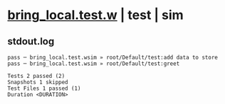# [bring_local.test.w](../../../../../tests/valid/bring_local.test.w) | test | sim

## stdout.log
```log
pass ─ bring_local.test.wsim » root/Default/test:add data to store
pass ─ bring_local.test.wsim » root/Default/test:greet            

Tests 2 passed (2)
Snapshots 1 skipped
Test Files 1 passed (1)
Duration <DURATION>
```

